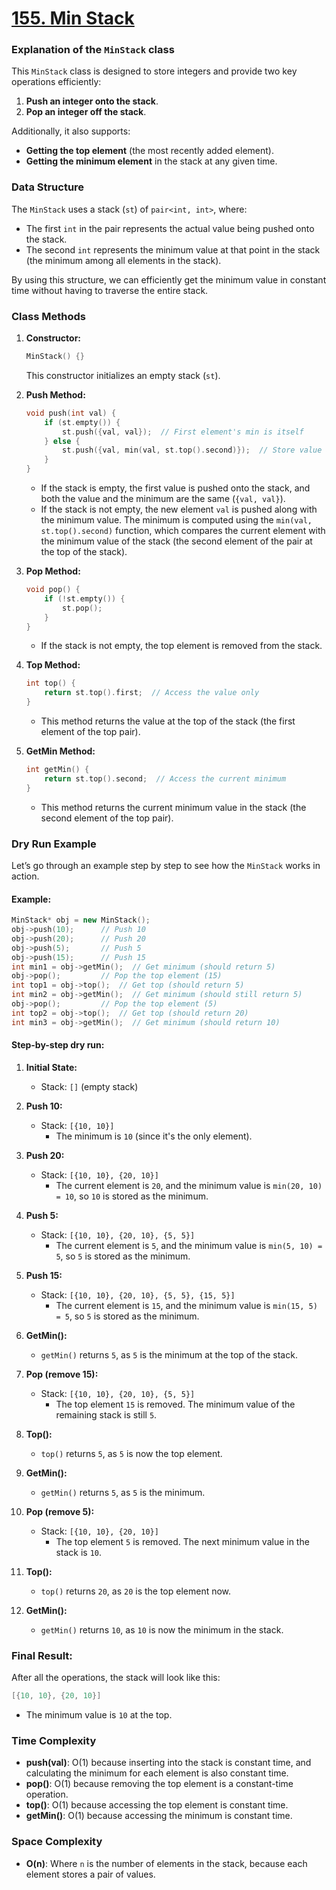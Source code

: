 # [155. Min Stack](https://leetcode.com/problems/min-stack/description/)

### Explanation of the `MinStack` class

This `MinStack` class is designed to store integers and provide two key operations efficiently:

1. **Push an integer onto the stack**.
2. **Pop an integer off the stack**.

Additionally, it also supports:

- **Getting the top element** (the most recently added element).
- **Getting the minimum element** in the stack at any given time.

### Data Structure

The `MinStack` uses a stack (`st`) of `pair<int, int>`, where:

- The first `int` in the pair represents the actual value being pushed onto the stack.
- The second `int` represents the minimum value at that point in the stack (the minimum among all elements in the stack).

By using this structure, we can efficiently get the minimum value in constant time without having to traverse the entire stack.

### Class Methods

1. **Constructor:**

   ```cpp
   MinStack() {}
   ```

   This constructor initializes an empty stack (`st`).

2. **Push Method:**

   ```cpp
   void push(int val) {
       if (st.empty()) {
           st.push({val, val});  // First element's min is itself
       } else {
           st.push({val, min(val, st.top().second)});  // Store value and current min
       }
   }
   ```

   - If the stack is empty, the first value is pushed onto the stack, and both the value and the minimum are the same (`{val, val}`).
   - If the stack is not empty, the new element `val` is pushed along with the minimum value. The minimum is computed using the `min(val, st.top().second)` function, which compares the current element with the minimum value of the stack (the second element of the pair at the top of the stack).

3. **Pop Method:**

   ```cpp
   void pop() {
       if (!st.empty()) {
           st.pop();
       }
   }
   ```

   - If the stack is not empty, the top element is removed from the stack.

4. **Top Method:**

   ```cpp
   int top() {
       return st.top().first;  // Access the value only
   }
   ```

   - This method returns the value at the top of the stack (the first element of the top pair).

5. **GetMin Method:**
   ```cpp
   int getMin() {
       return st.top().second;  // Access the current minimum
   }
   ```
   - This method returns the current minimum value in the stack (the second element of the top pair).

### Dry Run Example

Let’s go through an example step by step to see how the `MinStack` works in action.

#### Example:

```cpp
MinStack* obj = new MinStack();
obj->push(10);      // Push 10
obj->push(20);      // Push 20
obj->push(5);       // Push 5
obj->push(15);      // Push 15
int min1 = obj->getMin();  // Get minimum (should return 5)
obj->pop();         // Pop the top element (15)
int top1 = obj->top();  // Get top (should return 5)
int min2 = obj->getMin();  // Get minimum (should still return 5)
obj->pop();         // Pop the top element (5)
int top2 = obj->top();  // Get top (should return 20)
int min3 = obj->getMin();  // Get minimum (should return 10)
```

#### Step-by-step dry run:

1. **Initial State:**

   - Stack: `[]` (empty stack)

2. **Push 10:**
   - Stack: `[{10, 10}]`
     - The minimum is `10` (since it's the only element).
3. **Push 20:**

   - Stack: `[{10, 10}, {20, 10}]`
     - The current element is `20`, and the minimum value is `min(20, 10) = 10`, so `10` is stored as the minimum.

4. **Push 5:**

   - Stack: `[{10, 10}, {20, 10}, {5, 5}]`
     - The current element is `5`, and the minimum value is `min(5, 10) = 5`, so `5` is stored as the minimum.

5. **Push 15:**

   - Stack: `[{10, 10}, {20, 10}, {5, 5}, {15, 5}]`
     - The current element is `15`, and the minimum value is `min(15, 5) = 5`, so `5` is stored as the minimum.

6. **GetMin():**

   - `getMin()` returns `5`, as `5` is the minimum at the top of the stack.

7. **Pop (remove 15):**

   - Stack: `[{10, 10}, {20, 10}, {5, 5}]`
     - The top element `15` is removed. The minimum value of the remaining stack is still `5`.

8. **Top():**

   - `top()` returns `5`, as `5` is now the top element.

9. **GetMin():**

   - `getMin()` returns `5`, as `5` is the minimum.

10. **Pop (remove 5):**

    - Stack: `[{10, 10}, {20, 10}]`
      - The top element `5` is removed. The next minimum value in the stack is `10`.

11. **Top():**

    - `top()` returns `20`, as `20` is the top element now.

12. **GetMin():**
    - `getMin()` returns `10`, as `10` is now the minimum in the stack.

### Final Result:

After all the operations, the stack will look like this:

```cpp
[{10, 10}, {20, 10}]
```

- The minimum value is `10` at the top.

### **Time Complexity**

- **push(val)**: O(1) because inserting into the stack is constant time, and calculating the minimum for each element is also constant time.
- **pop()**: O(1) because removing the top element is a constant-time operation.
- **top()**: O(1) because accessing the top element is constant time.
- **getMin()**: O(1) because accessing the minimum is constant time.

### **Space Complexity**

- **O(n)**: Where `n` is the number of elements in the stack, because each element stores a pair of values.
